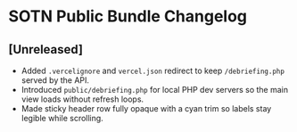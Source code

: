 # SOTN Public Bundle Changelog

## [Unreleased]
- Added `.vercelignore` and `vercel.json` redirect to keep `/debriefing.php` served by the API.
- Introduced `public/debriefing.php` for local PHP dev servers so the main view loads without refresh loops.
- Made sticky header row fully opaque with a cyan trim so labels stay legible while scrolling.
